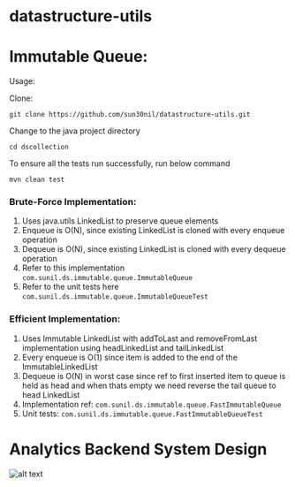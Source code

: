 # datastructure-utils

# Immutable Queue:

Usage:

Clone: 

```git clone https://github.com/sun30nil/datastructure-utils.git```

Change to the java project directory

```cd dscollection```

To ensure all the tests run successfully, run below command

```mvn clean test```
### Brute-Force Implementation:
1. Uses java.utils LinkedList to preserve queue elements
2. Enqueue is O(N), since existing LinkedList is cloned with every enqueue operation
3. Dequeue is O(N), since existing LinkedList is cloned with every dequeue operation
4. Refer to this implementation ```com.sunil.ds.immutable.queue.ImmutableQueue```
5. Refer to the unit tests here ```com.sunil.ds.immutable.queue.ImmutableQueueTest```

### Efficient Implementation:
1. Uses Immutable LinkedList with addToLast and removeFromLast implementation using headLinkedList and tailLinkedList
2. Every enqueue is O(1) since item is added to the end of the ImmutableLinkedList
3. Dequeue is O(N) in worst case since ref to first inserted item to queue is held as head and when thats empty we need reverse the tail queue to head LinkedList
4. Implementation ref: ```com.sunil.ds.immutable.queue.FastImmutableQueue```
5. Unit tests:  ```com.sunil.ds.immutable.queue.FastImmutableQueueTest```


# Analytics Backend System Design

![alt text](https://github.com/sun30nil/datastructure-utils/blob/master/AnalyticsAppArchitecture.png)
